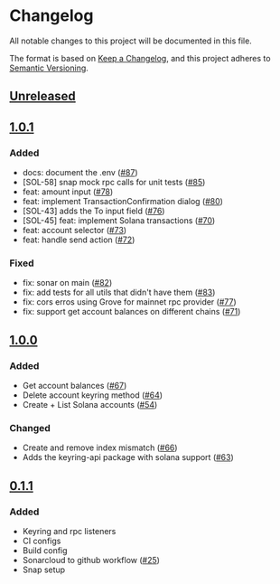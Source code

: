 # Changelog

All notable changes to this project will be documented in this file.

The format is based on [Keep a Changelog](https://keepachangelog.com/en/1.0.0/),
and this project adheres to [Semantic Versioning](https://semver.org/spec/v2.0.0.html).

## [Unreleased]

## [1.0.1]

### Added

- docs: document the .env ([#87](https://github.com/MetaMask/snap-solana-wallet/pull/87))
- [SOL-58] snap mock rpc calls for unit tests ([#85](https://github.com/MetaMask/snap-solana-wallet/pull/85))
- feat: amount input ([#78](https://github.com/MetaMask/snap-solana-wallet/pull/78))
- feat: implement TransactionConfirmation dialog ([#80](https://github.com/MetaMask/snap-solana-wallet/pull/80))
- [SOL-43] adds the To input field ([#76](https://github.com/MetaMask/snap-solana-wallet/pull/76))
- [SOL-45] feat: implement Solana transactions ([#70](https://github.com/MetaMask/snap-solana-wallet/pull/70))
- feat: account selector ([#73](https://github.com/MetaMask/snap-solana-wallet/pull/73))
- feat: handle send action ([#72](https://github.com/MetaMask/snap-solana-wallet/pull/72))

### Fixed

- fix: sonar on main ([#82](https://github.com/MetaMask/snap-solana-wallet/pull/82))
- fix: add tests for all utils that didn't have them ([#83](https://github.com/MetaMask/snap-solana-wallet/pull/83))
- fix: cors erros using Grove for mainnet rpc provider ([#77](https://github.com/MetaMask/snap-solana-wallet/pull/77))
- fix: support get account balances on different chains ([#71](https://github.com/MetaMask/snap-solana-wallet/pull/71))

## [1.0.0]

### Added

- Get account balances ([#67](https://github.com/MetaMask/snap-solana-wallet/pull/67))
- Delete account keyring method ([#64](https://github.com/MetaMask/snap-solana-wallet/pull/64))
- Create + List Solana accounts ([#54](https://github.com/MetaMask/snap-solana-wallet/pull/54))

### Changed

- Create and remove index mismatch ([#66](https://github.com/MetaMask/snap-solana-wallet/pull/66))
- Adds the keyring-api package with solana support ([#63](https://github.com/MetaMask/snap-solana-wallet/pull/63))

## [0.1.1]

### Added

- Keyring and rpc listeners
- CI configs
- Build config
- Sonarcloud to github workflow ([#25](https://github.com/MetaMask/snap-solana-wallet/pull/25))
- Snap setup

[Unreleased]: https://github.com/MetaMask/snap-solana-wallet/compare/v1.0.1...HEAD
[1.0.1]: https://github.com/MetaMask/snap-solana-wallet/compare/v1.0.0...v1.0.1
[1.0.0]: https://github.com/MetaMask/snap-solana-wallet/compare/v0.1.1...v1.0.0
[0.1.1]: https://github.com/MetaMask/snap-solana-wallet/releases/tag/v0.1.1

